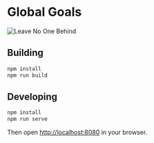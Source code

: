 # Global Goals
![Leave No One Behind](https://cdn-images-1.medium.com/max/1600/1*LaS9M0ZeuqzDyxmup2YtfA.png "")

## Building

```bash
npm install
npm run build
```

## Developing

```bash
npm install
npm run serve
```

Then open [http://localhost:8080](http://localhost:8080) in your browser.
